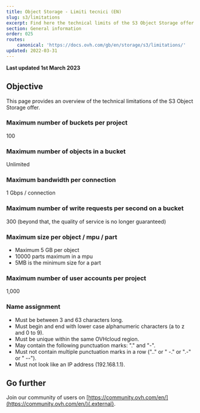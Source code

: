 ```yaml
---
title: Object Storage - Limiti tecnici (EN)
slug: s3/limitations
excerpt: Find here the technical limits of the S3 Object Storage offer
section: General information
order: 025
routes:
    canonical: 'https://docs.ovh.com/gb/en/storage/s3/limitations/'
updated: 2022-03-31
---
```


**Last updated 1st March 2023**

## Objective

This page provides an overview of the technical limitations of the S3 Object Storage offer.

### Maximum number of buckets per project

100

### Maximum number of objects in a bucket

Unlimited

### Maximum bandwidth per connection

1 Gbps / connection

### Maximum number of write requests per second on a bucket

300 (beyond that, the quality of service is no longer guaranteed)

### Maximum size per object / mpu / part

- Maximum 5 GB per object
- 10000 parts maximum in a mpu
- 5MB is the minimum size for a part

### Maximum number of user accounts per project

1,000

### Name assignment

- Must be between 3 and 63 characters long.
- Must begin and end with lower case alphanumeric characters (a to z and 0 to 9).
- Must be unique within the same OVHcloud region.
- May contain the following punctuation marks: "." and "-".
- Must not contain multiple punctuation marks in a row (".." or " -." or ".-" or " --").
- Must not look like an IP address (192.168.1.1).

## Go further

Join our community of users on [https://community.ovh.com/en/](https://community.ovh.com/en/){.external}.
